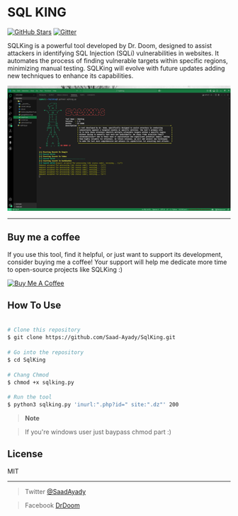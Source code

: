 # SQL KING

[![GitHub Stars](https://img.shields.io/badge/By%20D3_D00M-8A2BE2)](https://github.com/yourusername/SQLKing/stargazers) [![Gitter](https://badges.gitter.im/Join%20Chat.svg)](https://gitter.im/yourusername/SQLKing)

SQLKing is a powerful tool developed by Dr. Doom, designed to assist attackers in identifying SQL Injection (SQLi) vulnerabilities in websites. It automates the process of finding vulnerable targets within specific regions, minimizing manual testing. SQLKing will evolve with future updates adding new techniques to enhance its capabilities.

![Chat Preview](./lib/pic.png "tool runing")

---

## Buy me a coffee

If you use this tool, find it helpful, or just want to support its development, consider buying me a coffee! Your support will help me dedicate more time to open-source projects like SQLKing :)

<a href="https://www.buymeacoffee.com/drdoom" target="_blank">
  <img src="https://www.buymeacoffee.com/assets/img/custom_images/orange_img.png" alt="Buy Me A Coffee" style="height: auto !important;width: auto !important;">
</a>


## How To Use

```bash

# Clone this repository
$ git clone https://github.com/Saad-Ayady/SqlKing.git

# Go into the repository
$ cd SqlKing

# Chang Chmod
$ chmod +x sqlking.py

# Run the tool
$ python3 sqlking.py 'inurl:".php?id=" site:".dz"' 200

```

> **Note**

> If you're windows user just baypass chmod part :)

## License

MIT

---

> Twitter [@SaadAyady](https://x.com/SaadAyady)

> Facebook [DrDoom](https://web.facebook.com/profile.php?id=100093350419814)
>
